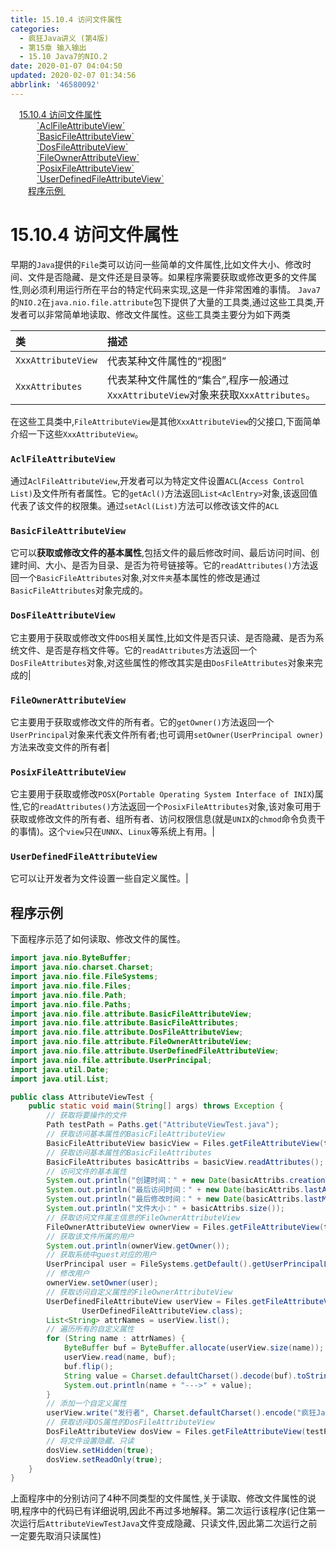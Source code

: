 ```yaml
---
title: 15.10.4 访问文件属性
categories: 
  - 疯狂Java讲义 (第4版)
  - 第15章 输入输出
  - 15.10 Java7的NIO.2
date: 2020-01-07 04:04:50
updated: 2020-02-07 01:34:56
abbrlink: '46580092'
---
```

<div id='my_toc'><a href="/JavaReadingNotes/46580092/#15-10-4-访问文件属性" class="header_1">15.10.4 访问文件属性</a>&nbsp;<br><a href="/JavaReadingNotes/46580092/#-AclFileAttributeView" class="header_3">`AclFileAttributeView`</a>&nbsp;<br><a href="/JavaReadingNotes/46580092/#-BasicFileAttributeView" class="header_3">`BasicFileAttributeView`</a>&nbsp;<br><a href="/JavaReadingNotes/46580092/#-DosFileAttributeView" class="header_3">`DosFileAttributeView`</a>&nbsp;<br><a href="/JavaReadingNotes/46580092/#-FileOwnerAttributeView" class="header_3">`FileOwnerAttributeView`</a>&nbsp;<br><a href="/JavaReadingNotes/46580092/#-PosixFileAttributeView" class="header_3">`PosixFileAttributeView`</a>&nbsp;<br><a href="/JavaReadingNotes/46580092/#-UserDefinedFileAttributeView" class="header_3">`UserDefinedFileAttributeView`</a>&nbsp;<br><a href="/JavaReadingNotes/46580092/#程序示例" class="header_2">程序示例 </a>&nbsp;<br></div>
<style>.header_1{margin-left: 1em;}.header_2{margin-left: 2em;}.header_3{margin-left: 3em;}.header_4{margin-left: 4em;}.header_5{margin-left: 5em;}.header_6{margin-left: 6em;}</style>
<!--more-->
<script>if (navigator.platform.search('arm')==-1){document.getElementById('my_toc').style.display = 'none';}var e,p = document.getElementsByTagName('p');while (p.length>0) {e = p[0];e.parentElement.removeChild(e);}</script>

<!--end-->
# 15.10.4 访问文件属性
早期的`Java`提供的`File`类可以访问一些简单的文件属性,比如文件大小、修改时间、文件是否隐藏、是文件还是目录等。如果程序需要获取或修改更多的文件属性,则必须利用运行所在平台的特定代码来实现,这是一件非常困难的事情。
`Java7`的`NIO.2`在`java.nio.file.attribute`包下提供了大量的工具类,通过这些工具类,开发者可以非常简单地读取、修改文件属性。这些工具类主要分为如下两类

|类|描述|
|:---|:---|
|`XxxAttributeView`|代表某种文件属性的“视图”|
|`XxxAttributes`|代表某种文件属性的“集合”,程序一般通过`XxxAttributeView`对象来获取`XxxAttributes`。|

在这些工具类中,`FileAttributeView`是其他`XxxAttributeView`的父接口,下面简单介绍一下这些`XxxAttributeView`。


### `AclFileAttributeView`
通过`AclFileAttributeView`,开发者可以为特定文件设置`ACL`(`Access Control List)`及文件所有者属性。它的`getAcl()`方法返回`List<AclEntry>`对象,该返回值代表了该文件的权限集。通过`setAcl(List)`方法可以修改该文件的`ACL`
### `BasicFileAttributeView`
它可以**获取或修改文件的基本属性**,包括文件的最后修改时间、最后访问时间、创建时间、大小、是否为目录、是否为符号链接等。它的`readAttributes()`方法返回一个`BasicFileAttributes`对象,对`文件夹`基本属性的修改是通过`BasicFileAttributes`对象完成的。
### `DosFileAttributeView`
它主要用于获取或修改文件`DOS`相关属性,比如文件是否只读、是否隐藏、是否为系统文件、是否是存档文件等。它的`readAttributes`方法返回一个`DosFileAttributes`对象,对这些属性的修改其实是由`DosFileAttributes`对象来完成的|
### `FileOwnerAttributeView`

它主要用于获取或修改文件的所有者。它的`getOwner()`方法返回一个`UserPrincipal`对象来代表文件所有者;也可调用`setOwner(UserPrincipal owner)`方法来改变文件的所有者|
### `PosixFileAttributeView`
它主要用于获取或修改`POSX`(`Portable Operating System Interface of INIX`)属性,它的`readAttributes()`方法返回一个`PosixFileAttributes`对象,该对象可用于获取或修改文件的所有者、组所有者、访问权限信息(就是`UNIX`的`chmod`命令负责干的事情)。这个`view`只在`UNNX`、`Linux`等系统上有用。|
### `UserDefinedFileAttributeView`
它可以让开发者为文件设置一些自定义属性。|

## 程序示例 
下面程序示范了如何读取、修改文件的属性。
```java
import java.nio.ByteBuffer;
import java.nio.charset.Charset;
import java.nio.file.FileSystems;
import java.nio.file.Files;
import java.nio.file.Path;
import java.nio.file.Paths;
import java.nio.file.attribute.BasicFileAttributeView;
import java.nio.file.attribute.BasicFileAttributes;
import java.nio.file.attribute.DosFileAttributeView;
import java.nio.file.attribute.FileOwnerAttributeView;
import java.nio.file.attribute.UserDefinedFileAttributeView;
import java.nio.file.attribute.UserPrincipal;
import java.util.Date;
import java.util.List;

public class AttributeViewTest {
    public static void main(String[] args) throws Exception {
        // 获取将要操作的文件
        Path testPath = Paths.get("AttributeViewTest.java");
        // 获取访问基本属性的BasicFileAttributeView
        BasicFileAttributeView basicView = Files.getFileAttributeView(testPath, BasicFileAttributeView.class);
        // 获取访问基本属性的BasicFileAttributes
        BasicFileAttributes basicAttribs = basicView.readAttributes();
        // 访问文件的基本属性
        System.out.println("创建时间：" + new Date(basicAttribs.creationTime().toMillis()));
        System.out.println("最后访问时间：" + new Date(basicAttribs.lastAccessTime().toMillis()));
        System.out.println("最后修改时间：" + new Date(basicAttribs.lastModifiedTime().toMillis()));
        System.out.println("文件大小：" + basicAttribs.size());
        // 获取访问文件属主信息的FileOwnerAttributeView
        FileOwnerAttributeView ownerView = Files.getFileAttributeView(testPath, FileOwnerAttributeView.class);
        // 获取该文件所属的用户
        System.out.println(ownerView.getOwner());
        // 获取系统中guest对应的用户
        UserPrincipal user = FileSystems.getDefault().getUserPrincipalLookupService().lookupPrincipalByName("guest");
        // 修改用户
        ownerView.setOwner(user);
        // 获取访问自定义属性的FileOwnerAttributeView
        UserDefinedFileAttributeView userView = Files.getFileAttributeView(testPath,
                UserDefinedFileAttributeView.class);
        List<String> attrNames = userView.list();
        // 遍历所有的自定义属性
        for (String name : attrNames) {
            ByteBuffer buf = ByteBuffer.allocate(userView.size(name));
            userView.read(name, buf);
            buf.flip();
            String value = Charset.defaultCharset().decode(buf).toString();
            System.out.println(name + "--->" + value);
        }
        // 添加一个自定义属性
        userView.write("发行者", Charset.defaultCharset().encode("疯狂Java联盟"));
        // 获取访问DOS属性的DosFileAttributeView
        DosFileAttributeView dosView = Files.getFileAttributeView(testPath, DosFileAttributeView.class);
        // 将文件设置隐藏、只读
        dosView.setHidden(true);
        dosView.setReadOnly(true);
    }
}
```
上面程序中的分别访问了4种不同类型的文件属性,关于读取、修改文件属性的说明,程序中的代码已有详细说明,因此不再过多地解释。第二次运行该程序(记住第一次运行后`AttributeViewTestJava`文件变成隐藏、只读文件,因此第二次运行之前一定要先取消只读属性)
